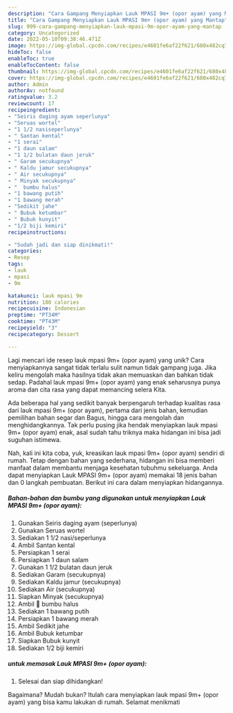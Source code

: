 ```yaml
---
description: "Cara Gampang Menyiapkan Lauk MPASI 9m+ (opor ayam) yang Mantap"
title: "Cara Gampang Menyiapkan Lauk MPASI 9m+ (opor ayam) yang Mantap"
slug: 999-cara-gampang-menyiapkan-lauk-mpasi-9m-opor-ayam-yang-mantap
category: Uncategorized
date: 2022-05-10T09:38:46.471Z
image: https://img-global.cpcdn.com/recipes/e4601fe6af22f621/680x482cq70/lauk-mpasi-9m-opor-ayam-foto-resep-utama.jpg
hideToc: false
enableToc: true
enableTocContent: false
thumbnail: https://img-global.cpcdn.com/recipes/e4601fe6af22f621/680x482cq70/lauk-mpasi-9m-opor-ayam-foto-resep-utama.jpg
cover: https://img-global.cpcdn.com/recipes/e4601fe6af22f621/680x482cq70/lauk-mpasi-9m-opor-ayam-foto-resep-utama.jpg
author: Admin
authorAv: notfound
ratingvalue: 3.2
reviewcount: 17
recipeingredient:
- "Seiris daging ayam seperlunya"
- "Seruas wortel"
- "1 1/2 nasiseperlunya"
- " Santan kental"
- "1 serai"
- "1 daun salam"
- "1 1/2 bulatan daun jeruk"
- " Garam secukupnya"
- " Kaldu jamur secukupnya"
- " Air secukupnya"
- " Minyak secukupnya"
- "  bumbu halus"
- "1 bawang putih"
- "1 bawang merah"
- "Sedikit jahe"
- " Bubuk ketumbar"
- " Bubuk kunyit"
- "1/2 biji kemiri"
recipeinstructions:

- "Sudah jadi dan siap dinikmati!"
categories:
- Resep
tags:
- lauk
- mpasi
- 9m

katakunci: lauk mpasi 9m 
nutrition: 180 calories
recipecuisine: Indonesian
preptime: "PT34M"
cooktime: "PT43M"
recipeyield: "3"
recipecategory: Dessert

---
```





Lagi mencari ide resep lauk mpasi 9m+ (opor ayam) yang unik? Cara menyiapkannya sangat tidak terlalu sulit namun tidak gampang juga. Jika keliru mengolah maka hasilnya tidak akan memuaskan dan bahkan tidak sedap. Padahal lauk mpasi 9m+ (opor ayam) yang enak seharusnya punya aroma dan cita rasa yang dapat memancing selera Kita.





Ada beberapa hal yang sedikit banyak berpengaruh terhadap kualitas rasa dari lauk mpasi 9m+ (opor ayam), pertama dari jenis bahan, kemudian pemilihan bahan segar dan Bagus, hingga cara mengolah dan menghidangkannya. Tak perlu pusing jika hendak menyiapkan lauk mpasi 9m+ (opor ayam) enak,      asal sudah tahu triknya maka hidangan ini bisa jadi suguhan istimewa.





















Nah, kali ini kita coba, yuk, kreasikan lauk mpasi 9m+ (opor ayam) sendiri di rumah. Tetap dengan bahan yang sederhana, hidangan ini bisa memberi manfaat dalam membantu menjaga kesehatan tubuhmu sekeluarga. Anda dapat menyiapkan Lauk MPASI 9m+ (opor ayam) memakai 18 jenis bahan dan 0 langkah pembuatan. Berikut ini cara dalam menyiapkan hidangannya.

<!--inarticleads1-->

##### Bahan-bahan dan bumbu yang digunakan untuk menyiapkan Lauk MPASI 9m+ (opor ayam):

1. Gunakan Seiris daging ayam (seperlunya)
1. Gunakan Seruas wortel
1. Sediakan 1 1/2 nasi/seperlunya
1. Ambil  Santan kental
1. Persiapkan 1 serai
1. Persiapkan 1 daun salam
1. Gunakan 1 1/2 bulatan daun jeruk
1. Sediakan  Garam (secukupnya)
1. Sediakan  Kaldu jamur (secukupnya)
1. Sediakan  Air (secukupnya)
1. Siapkan  Minyak (secukupnya)
1. Ambil  🌼 bumbu halus
1. Sediakan 1 bawang putih
1. Persiapkan 1 bawang merah
1. Ambil Sedikit jahe
1. Ambil  Bubuk ketumbar
1. Siapkan  Bubuk kunyit
1. Sediakan 1/2 biji kemiri




<!--inarticleads2-->

#####  untuk memasak Lauk MPASI 9m+ (opor ayam):


1. Selesai dan siap dihidangkan!



Bagaimana? Mudah bukan? Itulah cara menyiapkan lauk mpasi 9m+ (opor ayam) yang bisa kamu lakukan di rumah. Selamat menikmati
